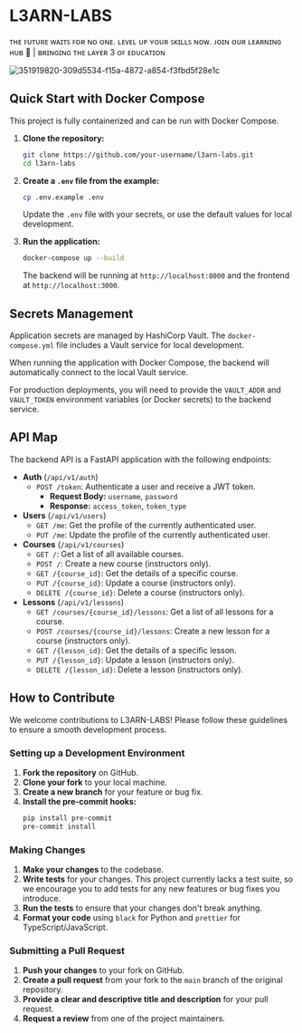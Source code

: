 # L3ARN-LABS
ᴛʜᴇ ꜰᴜᴛᴜʀᴇ ᴡᴀɪᴛꜱ ꜰᴏʀ ɴᴏ ᴏɴᴇ. ʟᴇᴠᴇʟ ᴜᴘ ʏᴏᴜʀ ꜱᴋɪʟʟꜱ ɴᴏᴡ. ᴊᴏɪɴ ᴏᴜʀ ʟᴇᴀʀɴɪɴɢ ʜᴜʙ 🍎 | ʙʀɪɴɢɪɴɢ ᴛʜᴇ ʟᴀʏᴇʀ 3 ᴏꜰ ᴇᴅᴜᴄᴀᴛɪᴏɴ

![351919820-309d5534-f15a-4872-a854-f3fbd5f28e1c](https://github.com/user-attachments/assets/8b673575-b861-42f7-8b9e-a6a145ec24b1)

## Quick Start with Docker Compose

This project is fully containerized and can be run with Docker Compose.

1.  **Clone the repository:**
    ```bash
    git clone https://github.com/your-username/l3arn-labs.git
    cd l3arn-labs
    ```

2.  **Create a `.env` file from the example:**
    ```bash
    cp .env.example .env
    ```
    Update the `.env` file with your secrets, or use the default values for local development.

3.  **Run the application:**
    ```bash
    docker-compose up --build
    ```
    The backend will be running at `http://localhost:8000` and the frontend at `http://localhost:3000`.

## Secrets Management

Application secrets are managed by HashiCorp Vault. The `docker-compose.yml` file includes a Vault service for local development.

When running the application with Docker Compose, the backend will automatically connect to the local Vault service.

For production deployments, you will need to provide the `VAULT_ADDR` and `VAULT_TOKEN` environment variables (or Docker secrets) to the backend service.

## API Map

The backend API is a FastAPI application with the following endpoints:

*   **Auth** (`/api/v1/auth`)
    *   `POST /token`: Authenticate a user and receive a JWT token.
        *   **Request Body:** `username`, `password`
        *   **Response:** `access_token`, `token_type`
*   **Users** (`/api/v1/users`)
    *   `GET /me`: Get the profile of the currently authenticated user.
    *   `PUT /me`: Update the profile of the currently authenticated user.
*   **Courses** (`/api/v1/courses`)
    *   `GET /`: Get a list of all available courses.
    *   `POST /`: Create a new course (instructors only).
    *   `GET /{course_id}`: Get the details of a specific course.
    *   `PUT /{course_id}`: Update a course (instructors only).
    *   `DELETE /{course_id}`: Delete a course (instructors only).
*   **Lessons** (`/api/v1/lessons`)
    *   `GET /courses/{course_id}/lessons`: Get a list of all lessons for a course.
    *   `POST /courses/{course_id}/lessons`: Create a new lesson for a course (instructors only).
    *   `GET /{lesson_id}`: Get the details of a specific lesson.
    *   `PUT /{lesson_id}`: Update a lesson (instructors only).
    *   `DELETE /{lesson_id}`: Delete a lesson (instructors only).

## How to Contribute

We welcome contributions to L3ARN-LABS! Please follow these guidelines to ensure a smooth development process.

### Setting up a Development Environment

1.  **Fork the repository** on GitHub.
2.  **Clone your fork** to your local machine.
3.  **Create a new branch** for your feature or bug fix.
4.  **Install the pre-commit hooks:**
    ```bash
    pip install pre-commit
    pre-commit install
    ```

### Making Changes

1.  **Make your changes** to the codebase.
2.  **Write tests** for your changes. This project currently lacks a test suite, so we encourage you to add tests for any new features or bug fixes you introduce.
3.  **Run the tests** to ensure that your changes don't break anything.
4.  **Format your code** using `black` for Python and `prettier` for TypeScript/JavaScript.

### Submitting a Pull Request

1.  **Push your changes** to your fork on GitHub.
2.  **Create a pull request** from your fork to the `main` branch of the original repository.
3.  **Provide a clear and descriptive title and description** for your pull request.
4.  **Request a review** from one of the project maintainers.
